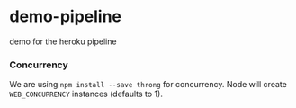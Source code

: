 # demo-pipeline
demo for the heroku pipeline

### Concurrency
We are using ```npm install --save throng``` for concurrency. Node will create ```WEB_CONCURRENCY``` instances (defaults to 1).
